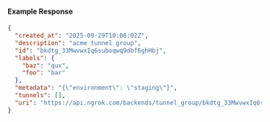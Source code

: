 <!-- Code generated for API Clients. DO NOT EDIT. -->

#### Example Response

```json
{
  "created_at": "2025-09-29T10:08:02Z",
  "description": "acme tunnel group",
  "id": "bkdtg_33MwvwxIq6suboqwq9dbf6ghHbj",
  "labels": {
    "baz": "qux",
    "foo": "bar"
  },
  "metadata": "{\"environment\": \"staging\"}",
  "tunnels": [],
  "uri": "https://api.ngrok.com/backends/tunnel_group/bkdtg_33MwvwxIq6suboqwq9dbf6ghHbj"
}
```
